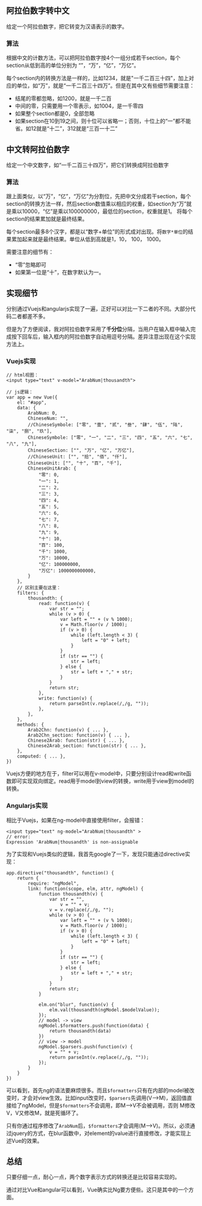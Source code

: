 
## 阿拉伯数字转中文
  给定一个阿拉伯数字，把它转变为汉语表示的数字。
### 算法
根据中文的计数方法，可以把阿拉伯数字按4个一组分成若干section，每个section从低到高的单位分别为 “”，“万”，“亿”，“万亿”。

每个section内的转换方法是一样的，比如1234，就是"一千二百三十四"，加上对应的单位，如“万”，就是“一千二百三十四万”。但是在其中又有些细节需要注意：

* 结尾的零都忽略，如1200，就是一千二百
* 中间的零，只需要用一个零表示，如1004，是一千零四
* 如果整个section都是0，全部忽略
* 如果section在10到19之间，则十位可以省略一；否则，十位上的“一”都不能省。如12就是“十二”，312就是“三百一十二”

## 中文转阿拉伯数字

给定一个中文数字，如“一千二百三十四万”，把它们转换成阿拉伯数字

### 算法
跟上面类似，以“万”，“亿”，“万亿”为分割位，先把中文分成若干section，每个section的转换方法一样，然后section数值乘以相应的权重，如section为“万”就是乘以10000，“亿”是乘以100000000，最低位的section，权重就是1。
将每个section的结果累加就是最终结果。

每个section最多8个汉字，都是以“数字+单位”的形式成对出现。将`数字*单位`的结果累加起来就是最终结果。单位从低到高就是1，10， 100， 1000。

需要注意的细节有：

* “零”忽略即可
* 如果第一位是“十”，在数字默认为一。

## 实现细节

分别通过Vuejs和angularjs实现了一遍，正好可以对比一下二者的不同。大部分代码二者都差不多。

但是为了方便阅读，我对阿拉伯数字采用了**千分位**分隔，当用户在输入框中输入完成按下回车后，输入框内的阿拉伯数字自动用逗号分隔。差异注意出现在这个实现方法上。

### Vuejs实现

```
// html视图：
<input type="text" v-model="ArabNum|thousandth">

// js逻辑：
var app = new Vue({
    el: "#app",
    data: {
        ArabNum: 0,
        ChineseNum: "",
        //ChineseSymbole: ["零", "壹", "贰", "叁", "肆", "伍", "陆", "柒", "捌", "玖"],
        ChineseSymbole: ["零", "一", "二", "三", "四", "五", "六", "七", "八", "九"],
        ChineseSection: ["", "万", "亿", "万亿"],
        //ChineseUnit: ["", "拾", "佰", "仟"],
        ChineseUnit: ["", "十", "百", "千"],
        ChineseUnitArab: {
            "零": 0,
            "一": 1,
            "二": 2,
            "三": 3,
            "四": 4,
            "五": 5,
            "六": 6,
            "七": 7,
            "八": 8,
            "九": 9,
            "十": 10,
            "百": 100,
            "千": 1000,
            "万": 10000,
            "亿": 100000000,
            "万亿": 1000000000000,
        }
    },
    // 区别主要在这里：
    filters: {
        thousandth: {
            read: function(v) {
                var str = "";
                while (v > 0) {
                    var left = "" + (v % 1000);
                    v = Math.floor(v / 1000);
                    if (v > 0) {
                        while (left.length < 3) {
                            left = "0" + left;
                        }
                    }
                    if (str == "") {
                        str = left;
                    } else {
                        str = left + "," + str;
                    }
                }
                return str;
            },
            write: function(v) {
                return parseInt(v.replace(/,/g, ""));
            },
        },
    },
    methods: {
        Arab2Chn: function(v) { ... },
        Arab2Chn_section: function(v) { ... },
        Chinese2Arab: function(str) { ... },
        Chinese2Arab_section: function(str) { ... },
    },
    computed: { ... },
})

```

Vuejs方便的地方在于，filter可以用在v-model中，只要分别设计read和write函数即可实现双向绑定。read用于model到view的转换，write用于view到model的转换。

### Angularjs实现

相比于Vuejs，如果在ng-model中直接使用filter，会报错：
```
<input type="text" ng-model="ArabNum|thousandth" >
// error:
Expression 'ArabNum|thousandth' is non-assignable
```

为了实现和Vuejs类似的逻辑，我首先google了一下，发现只能通过directive实现：
```
app.directive("thousandth", function() {
    return {
        require: "ngModel",
        link: function(scope, elm, attr, ngModel) {
            function thousandth(v) {
                var str = "",
                    v = "" + v;
                v = v.replace(/,/g, "");
                while (v > 0) {
                    var left = "" + (v % 1000);
                    v = Math.floor(v / 1000);
                    if (v > 0) {
                        while (left.length < 3) {
                            left = "0" + left;
                        }
                    }
                    if (str == "") {
                        str = left;
                    } else {
                        str = left + "," + str;
                    }
                }
                return str;
            }

            elm.on("blur", function(v) {
                elm.val(thousandth(ngModel.$modelValue));
            });
            // model -> view
            ngModel.$formatters.push(function(data) {
                return thousandth(data)
            })
            // view -> model
            ngModel.$parsers.push(function(v) {
                v = "" + v;
                return parseInt(v.replace(/,/g, ""));
            });
        }
    }
})
```
可以看到，首先ng的语法要麻烦很多。而且`$formatters`只有在内部的model被改变时，才会对view生效。比如input改变时，`$parsers`先调用(V-->M)，返回值直接给了ngModel，但是`$formatters`不会调用，即M-->V不会被调用，否则 M修改V，V又修改M，就是死循环了。

只有你通过程序修改了`ArabNum`后，`$formatters`才会调用(M-->V)。所以，必须通过jquery的方式，在blur函数中，对element的value进行直接修改，才能实现上述Vue的效果。

## 总结

只要仔细一点，耐心一点，两个数字表示方式的转换还是比较容易实现的。

通过对比Vue和angular可以看到，Vue确实比Ng要方便些。这只是其中的一个方面。
